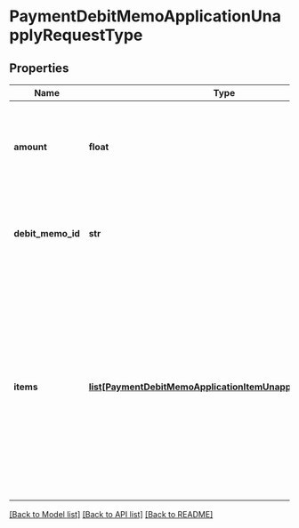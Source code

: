 # PaymentDebitMemoApplicationUnapplyRequestType

## Properties
Name | Type | Description | Notes
------------ | ------------- | ------------- | -------------
**amount** | **float** | The amount of the payment that is unapplied from the debit memo.  | 
**debit_memo_id** | **str** | The unique ID of the debit memo that the payment is unapplied from.  | [optional] 
**items** | [**list[PaymentDebitMemoApplicationItemUnapplyRequestType]**](PaymentDebitMemoApplicationItemUnapplyRequestType.md) | Container for debit memo items.  **Note:** The Invoice Item Settlement feature is in **Limited Availability**. If you wish to have access to the feature, submit a request at [Zuora Global Support](http://support.zuora.com/).  | [optional] 

[[Back to Model list]](../README.md#documentation-for-models) [[Back to API list]](../README.md#documentation-for-api-endpoints) [[Back to README]](../README.md)

